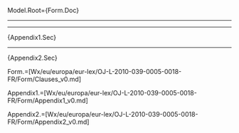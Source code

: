 Model.Root={Form.Doc}<br><hr><hr>{Appendix1.Sec}<hr>{Appendix2.Sec}

Form.=[Wx/eu/europa/eur-lex/OJ-L-2010-039-0005-0018-FR/Form/Clauses_v0.md]

Appendix1.=[Wx/eu/europa/eur-lex/OJ-L-2010-039-0005-0018-FR/Form/Appendix1_v0.md]


Appendix2.=[Wx/eu/europa/eur-lex/OJ-L-2010-039-0005-0018-FR/Form/Appendix2_v0.md]
